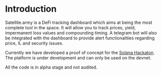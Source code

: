 # Introduction

Satellite.army is a DeFi tracking dashboard which aims at being the most complete tool in the space. It will allow you to track prices, yield, impermanent loss values and compounding timing. A telegram bot will also be integrated with the dashboard to provide alert functionalities regarding price, IL and security issues.

Currently we have developed a proof of concept for the [Solana Hackaton](https://solana.com/solanaszn). The platform is under development and can only be used on the devnet. 

All the code is in alpha stage and not audited.